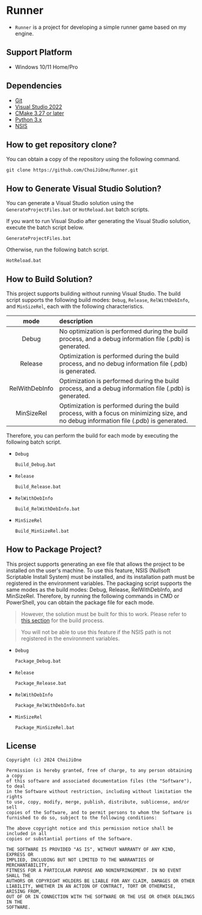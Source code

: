 # Runner
- `Runner` is a project for developing a simple runner game based on my engine.

## Support Platform
- Windows 10/11 Home/Pro

## Dependencies
- [Git](https://git-scm.com/)
- [Visual Studio 2022](https://visualstudio.microsoft.com/ko/)
- [CMake 3.27 or later](https://cmake.org/)
- [Python 3.x](https://www.python.org/)
- [NSIS](https://nsis.sourceforge.io/Download)

## How to get repository clone?

You can obtain a copy of the repository using the following command.

```
git clone https://github.com/ChoiJiOne/Runner.git
```

## How to Generate Visual Studio Solution?

You can generate a Visual Studio solution using the `GenerateProjectFiles.bat` or `HotReload.bat` batch scripts.  

If you want to run Visual Studio after generating the Visual Studio solution, execute the batch script below. 
```
GenerateProjectFiles.bat 
```
Otherwise, run the following batch script.
```
HotReload.bat
```

## How to Build Solution?

This project supports building without running Visual Studio. The build script supports the following build modes: `Debug`, `Release`, `RelWithDebInfo`, and `MinSizeRel`, each with the following characteristics.

| mode | description |
|:---:|:---|
| Debug | No optimization is performed during the build process, and a debug information file (.pdb) is generated. |
| Release | Optimization is performed during the build process, and no debug information file (.pdb) is generated. |
| RelWithDebInfo | Optimization is performed during the build process, and a debug information file (.pdb) is generated. |
| MinSizeRel | Optimization is performed during the build process, with a focus on minimizing size, and no debug information file (.pdb) is generated. |

Therefore, you can perform the build for each mode by executing the following batch script.
- `Debug`
  ```
  Build_Debug.bat
  ```
- `Release`
  ```
  Build_Release.bat
  ```
- `RelWithDebInfo`
  ```
  Build_RelWithDebInfo.bat
  ```
- `MinSizeRel`
  ```
  Build_MinSizeRel.bat
  ```

## How to Package Project?

This project supports generating an exe file that allows the project to be installed on the user's machine. To use this feature, NSIS (Nullsoft Scriptable Install System) must be installed, and its installation path must be registered in the environment variables. The packaging script supports the same modes as the build modes: Debug, Release, RelWithDebInfo, and MinSizeRel. Therefore, by running the following commands in CMD or PowerShell, you can obtain the package file for each mode.

> However, the solution must be built for this to work. Please refer to [this section](#how-to-build-solution) for the build process.

> You will not be able to use this feature if the NSIS path is not registered in the environment variables.

- `Debug`
  ```
  Package_Debug.bat
  ```
- `Release`
  ```
  Package_Release.bat
  ```
- `RelWithDebInfo`
  ```
  Package_RelWithDebInfo.bat
  ```
- `MinSizeRel`
  ```
  Package_MinSizeRel.bat
  ```

## License

```
Copyright (c) 2024 ChoiJiOne

Permission is hereby granted, free of charge, to any person obtaining a copy
of this software and associated documentation files (the "Software"), to deal
in the Software without restriction, including without limitation the rights
to use, copy, modify, merge, publish, distribute, sublicense, and/or sell
copies of the Software, and to permit persons to whom the Software is
furnished to do so, subject to the following conditions:

The above copyright notice and this permission notice shall be included in all
copies or substantial portions of the Software.

THE SOFTWARE IS PROVIDED "AS IS", WITHOUT WARRANTY OF ANY KIND, EXPRESS OR
IMPLIED, INCLUDING BUT NOT LIMITED TO THE WARRANTIES OF MERCHANTABILITY,
FITNESS FOR A PARTICULAR PURPOSE AND NONINFRINGEMENT. IN NO EVENT SHALL THE
AUTHORS OR COPYRIGHT HOLDERS BE LIABLE FOR ANY CLAIM, DAMAGES OR OTHER
LIABILITY, WHETHER IN AN ACTION OF CONTRACT, TORT OR OTHERWISE, ARISING FROM,
OUT OF OR IN CONNECTION WITH THE SOFTWARE OR THE USE OR OTHER DEALINGS IN THE
SOFTWARE.
```
